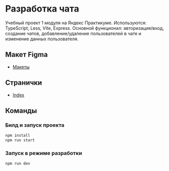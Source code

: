 # Разработка чата

Учебный проект 1 модуля на Яндекс Практикуме.
Используются: TypeScript, Less, Vite, Express.
Основной функционал: авторизация/вход, создание чатов, добавление/удаление пользователей в чате и изменение данных пользователя.

## Макет Figma

- [Макеты](https://www.figma.com/file/Tb2Gj0LAdpte18xMJ7ykSR/Untitled?type=design&node-id=9%3A894&mode=design&t=YMXQ1VhVXAAlR6sh-1)

## Странички

- [Index](https://gorbachevai-chat.netlify.app/)

## Команды

### Билд и запуск проекта

```bash
npm install
npm run start
```

### Запуск в режиме разработки

```bash
npm run dev
```
